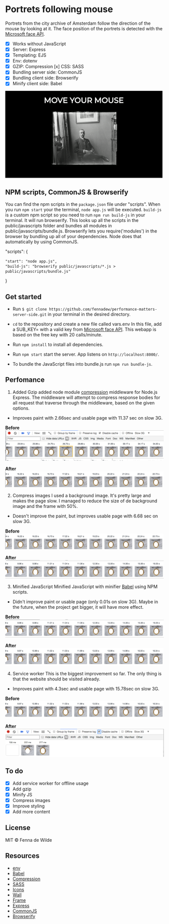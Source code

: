 # Portrets following mouse

Portrets from the city archive of Amsterdam follow the direction of the mouse by looking at it. The face position of the portrets is detected with the [Microsoft face API](https://azure.microsoft.com/en-us/services/cognitive-services/face/).
*   [x] Works without JavaScript
*   [x] Server: Express
*   [x] Templating: EJS
*   [x] Env: dotenv
*   [x] GZIP: Compression
    [x] CSS: SASS
*   [x] Bundling server side: CommonJS
*   [x] Bundling client side: Browserify
*   [x] Minify client side: Babel

![Example webapp](https://github.com/fennadew/performance-matters-server-side/blob/master/public/images/example.gif)

## NPM scripts, CommonJS & Browserify
You can find the npm scripts in the `package.json` file under "scripts". When you run `npm start` your the terminal, `node app.js` will be executed.
`build-js` is a custom npm script so you need to run `npm run build-js` in your terminal. It will run browserify. This looks up all the scripts in the public/javascripts folder and bundles all modules in public/javascripts/bundle.js.
Browserify lets you require('modules') in the browser by bundling up all of your dependencies. Node does that automatically by using CommonJS.

  "scripts": {

    "start": "node app.js",
    "build-js": "browserify public/javascripts/*.js > public/javascripts/bundle.js"

  }

## Get started

* Run `$ git clone https://github.com/fennadew/performance-matters-server-side.git` in your terminal in the desired directory.

* `cd` to the repository and create a new file called vars.env
In this file, add a SUB_KEY= with a valid key from [Microsoft face API](https://azure.microsoft.com/en-us/services/cognitive-services/face/).
This webapp is based on the free key with 20 calls/minute. 

* Run `npm install` to install all dependencies.

* Run `npm start` start the server.
App listens on `http://localhost:8000/`.

* To bundle the JavaScript files into bundle.js run `npm run bundle-js`.

## Perfomance
1. Added Gzip
added node module [compression](https://github.com/expressjs/compression) middleware for Node.js Express. The middleware will attempt to compress response bodies for all request that traverse through the middleware, based on the given options.

* Improves paint with 2.66sec and usable page with 11.37 sec on slow 3G.

<b>Before</b>
![Example webapp](https://github.com/fennadew/performance-matters-server-side/blob/master/public/images/gzip.png)

<b>After</b>
![Example webapp](https://github.com/fennadew/performance-matters-server-side/blob/master/public/images/aftergzip.png)

2. Compress images
I used a background image. It's pretty large and makes the page slow. I managed to reduce the size of de background image and the frame with 50%.

* Doesn't improve the paint, but improves usable page with 6.68 sec on slow 3G.

<b>Before</b>
![Example webapp](https://github.com/fennadew/performance-matters-server-side/blob/master/public/images/aftergzip.png)

<b>After</b>
![Example webapp](https://github.com/fennadew/performance-matters-server-side/blob/master/public/images/compressimg.png)

3. Minified JavaScript
Minified JavaScript with minifier [Babel](https://github.com/babel/minify) using NPM scripts.

* Didn't improve paint or usable page (only 0.01s on slow 3G). Maybe in the future, when the project get bigger, it will have more effect.

<b>Before</b>
![Example webapp](https://github.com/fennadew/performance-matters-server-side/blob/master/public/images/compressimg.png)

<b>After</b>
![Example webapp](https://github.com/fennadew/performance-matters-server-side/blob/master/public/images/minify.png)

4. Service worker
This is the biggest improvement so far. The only thing is that the website should be visited already.

* Improves paint with 4.3sec and usable page with 15.78sec on slow 3G.

<b>Before</b>
![Example webapp](https://github.com/fennadew/performance-matters-server-side/blob/master/public/images/minify.png)

<b>After</b>
![Example webapp](https://github.com/fennadew/performance-matters-server-side/blob/master/public/images/serviceworker.png)

## To do
*   [x] Add service worker for offline usage
*   [x] Add gzip
*   [x] Minify JS
*   [x] Compress images
*   [x] Improve styling
*   [x] Add more content

## License
MIT © Fenna de Wilde

## Resources

* [env](https://github.com/motdotla/dotenv)
* [Babel](https://github.com/babel/minify)
* [Compression](https://github.com/expressjs/compression)
* [SASS](https://sass-lang.com/)
* [Icons](flaticon.com)
* [Wall](https://desktopwalls.net/wp-content/uploads/2015/02/White%20Wall%20Texture%20Cracks%20Grunge%20Desktop%20Wallpaper.jpg)
* [Frame](http://pluspng.com/png-54437.html)
* [Express](https://github.com/expressjs/express)
* [CommonJS](https://nodejs.org/docs/latest/api/modules.html)
* [Browserify](http://browserify.org/)




